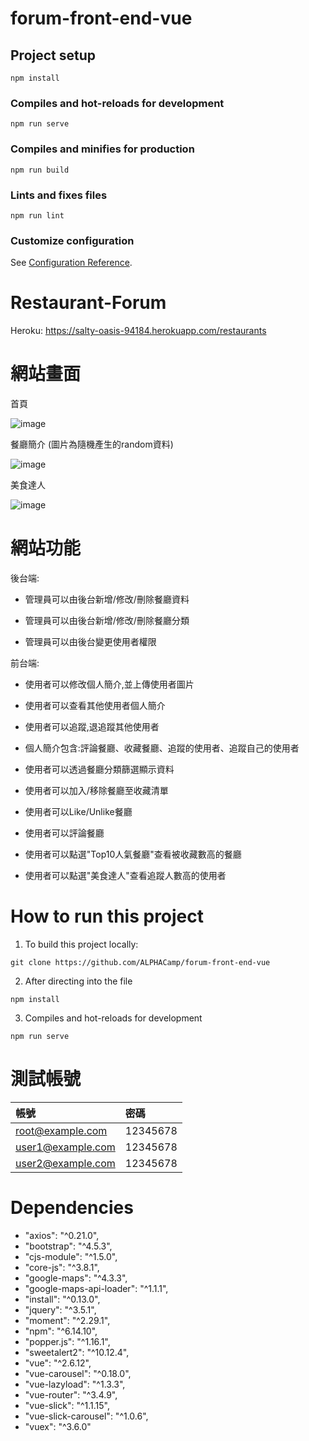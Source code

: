 # forum-front-end-vue

## Project setup
```
npm install
```

### Compiles and hot-reloads for development
```
npm run serve
```

### Compiles and minifies for production
```
npm run build
```

### Lints and fixes files
```
npm run lint
```

### Customize configuration
See [Configuration Reference](https://cli.vuejs.org/config/).



# Restaurant-Forum

Heroku: https://salty-oasis-94184.herokuapp.com/restaurants

# 網站畫面

首頁

![image](https://user-images.githubusercontent.com/65526955/98906652-734f5380-24f8-11eb-807e-ce8215f6eaf6.png)

餐廳簡介 (圖片為隨機產生的random資料)

![image](https://user-images.githubusercontent.com/65526955/98907225-74cd4b80-24f9-11eb-9935-e87c80cdf0ab.png)

美食達人

![image](https://user-images.githubusercontent.com/65526955/98907910-8d8a3100-24fa-11eb-8eec-180f23b9c33f.png)


# 網站功能

後台端: 

+ 管理員可以由後台新增/修改/刪除餐廳資料

+ 管理員可以由後台新增/修改/刪除餐廳分類

+ 管理員可以由後台變更使用者權限

前台端: 

+ 使用者可以修改個人簡介,並上傳使用者圖片

+ 使用者可以查看其他使用者個人簡介

+ 使用者可以追蹤,退追蹤其他使用者

+ 個人簡介包含:評論餐廳、收藏餐廳、追蹤的使用者、追蹤自己的使用者

+ 使用者可以透過餐廳分類篩選顯示資料

+ 使用者可以加入/移除餐廳至收藏清單

+ 使用者可以Like/Unlike餐廳

+ 使用者可以評論餐廳

+ 使用者可以點選"Top10人氣餐廳"查看被收藏數高的餐廳

+ 使用者可以點選"美食達人"查看追蹤人數高的使用者

# How to run this project
1. To build this project locally:
```
git clone https://github.com/ALPHACamp/forum-front-end-vue

```
2. After directing into the file
```
npm install
```
3. Compiles and hot-reloads for development
```
npm run serve
```


# 測試帳號
| 帳號 | 密碼 |
| :------------- | :------------- |
| root@example.com | 12345678  |
| user1@example.com | 12345678  |
| user2@example.com	| 12345678  |


# Dependencies

+ "axios": "^0.21.0",
+ "bootstrap": "^4.5.3",
+ "cjs-module": "^1.5.0",
+ "core-js": "^3.8.1",
+ "google-maps": "^4.3.3",
+ "google-maps-api-loader": "^1.1.1",
+ "install": "^0.13.0",
+ "jquery": "^3.5.1",
+ "moment": "^2.29.1",
+ "npm": "^6.14.10",
+ "popper.js": "^1.16.1",
+ "sweetalert2": "^10.12.4",
+ "vue": "^2.6.12",
+ "vue-carousel": "^0.18.0",
+ "vue-lazyload": "^1.3.3",
+ "vue-router": "^3.4.9",
+ "vue-slick": "^1.1.15",
+ "vue-slick-carousel": "^1.0.6",
+ "vuex": "^3.6.0"

